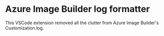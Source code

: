 # Azure Image Builder log formatter

This VSCode extension removed all the clutter from Azure Image Builder's Customization.log.